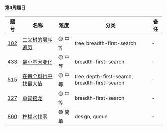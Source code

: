 #### 第4周题目

| 题号 | 名称 | 难度 | 分类 | 备注 |
| --- | --- | --- | --- | --- |
| [102](https://leetcode.com/problems/binary-tree-level-order-traversal/discuss/?currentPage=1&orderBy=most_votes&query=) | [二叉树的层序遍历](https://leetcode-cn.com/problems/binary-tree-level-order-traversal/)| 🟡 中等 | tree, breadth-first-search | - |
| [433](https://leetcode.com/problems/minimum-genetic-mutation/discuss/?currentPage=1&orderBy=most_votes&query=) | [最小基因变化](https://leetcode-cn.com/problems/minimum-genetic-mutation/)| 🟡 中等 | breadth-first-search | - |
| [515](https://leetcode.com/problems/find-largest-value-in-each-tree-row/discuss/?currentPage=1&orderBy=most_votes&query=) | [在每个树行中找最大值](https://leetcode-cn.com/problems/find-largest-value-in-each-tree-row/)| 🟡 中等 | tree, depth-first-search, breadth-first-search | - |
| [127](https://leetcode.com/problems/word-ladder/discuss/?currentPage=1&orderBy=most_votes&query=) | [单词接龙](https://leetcode-cn.com/problems/word-ladder/)| 🟡 中等 | breadth-first-search | - |
| [860](https://leetcode.com/problems/lemonade-change/discuss/?currentPage=1&orderBy=most_votes&query=)                                     | [柠檬水找零](https://leetcode-cn.com/problems/lemonade-change/)                                                         | 🟢 简单  | design, queue                                          | -    |